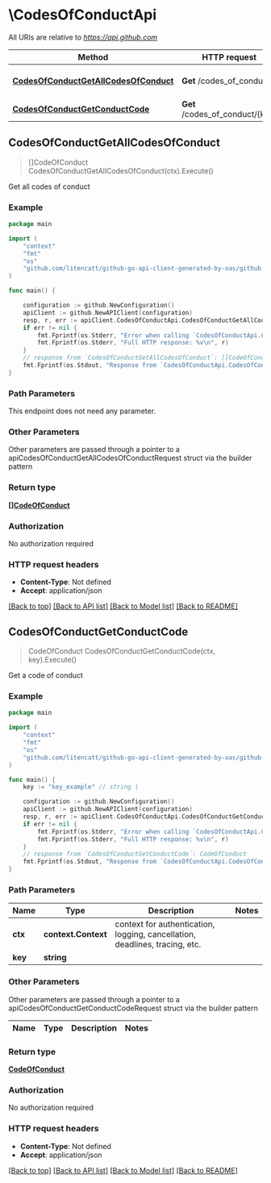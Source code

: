 # \CodesOfConductApi

All URIs are relative to *https://api.github.com*

Method | HTTP request | Description
------------- | ------------- | -------------
[**CodesOfConductGetAllCodesOfConduct**](CodesOfConductApi.md#CodesOfConductGetAllCodesOfConduct) | **Get** /codes_of_conduct | Get all codes of conduct
[**CodesOfConductGetConductCode**](CodesOfConductApi.md#CodesOfConductGetConductCode) | **Get** /codes_of_conduct/{key} | Get a code of conduct



## CodesOfConductGetAllCodesOfConduct

> []CodeOfConduct CodesOfConductGetAllCodesOfConduct(ctx).Execute()

Get all codes of conduct



### Example

```go
package main

import (
    "context"
    "fmt"
    "os"
    "github.com/litencatt/github-go-api-client-generated-by-oas/github-go"
)

func main() {

    configuration := github.NewConfiguration()
    apiClient := github.NewAPIClient(configuration)
    resp, r, err := apiClient.CodesOfConductApi.CodesOfConductGetAllCodesOfConduct(context.Background()).Execute()
    if err != nil {
        fmt.Fprintf(os.Stderr, "Error when calling `CodesOfConductApi.CodesOfConductGetAllCodesOfConduct``: %v\n", err)
        fmt.Fprintf(os.Stderr, "Full HTTP response: %v\n", r)
    }
    // response from `CodesOfConductGetAllCodesOfConduct`: []CodeOfConduct
    fmt.Fprintf(os.Stdout, "Response from `CodesOfConductApi.CodesOfConductGetAllCodesOfConduct`: %v\n", resp)
}
```

### Path Parameters

This endpoint does not need any parameter.

### Other Parameters

Other parameters are passed through a pointer to a apiCodesOfConductGetAllCodesOfConductRequest struct via the builder pattern


### Return type

[**[]CodeOfConduct**](CodeOfConduct.md)

### Authorization

No authorization required

### HTTP request headers

- **Content-Type**: Not defined
- **Accept**: application/json

[[Back to top]](#) [[Back to API list]](../README.md#documentation-for-api-endpoints)
[[Back to Model list]](../README.md#documentation-for-models)
[[Back to README]](../README.md)


## CodesOfConductGetConductCode

> CodeOfConduct CodesOfConductGetConductCode(ctx, key).Execute()

Get a code of conduct



### Example

```go
package main

import (
    "context"
    "fmt"
    "os"
    "github.com/litencatt/github-go-api-client-generated-by-oas/github-go"
)

func main() {
    key := "key_example" // string | 

    configuration := github.NewConfiguration()
    apiClient := github.NewAPIClient(configuration)
    resp, r, err := apiClient.CodesOfConductApi.CodesOfConductGetConductCode(context.Background(), key).Execute()
    if err != nil {
        fmt.Fprintf(os.Stderr, "Error when calling `CodesOfConductApi.CodesOfConductGetConductCode``: %v\n", err)
        fmt.Fprintf(os.Stderr, "Full HTTP response: %v\n", r)
    }
    // response from `CodesOfConductGetConductCode`: CodeOfConduct
    fmt.Fprintf(os.Stdout, "Response from `CodesOfConductApi.CodesOfConductGetConductCode`: %v\n", resp)
}
```

### Path Parameters


Name | Type | Description  | Notes
------------- | ------------- | ------------- | -------------
**ctx** | **context.Context** | context for authentication, logging, cancellation, deadlines, tracing, etc.
**key** | **string** |  | 

### Other Parameters

Other parameters are passed through a pointer to a apiCodesOfConductGetConductCodeRequest struct via the builder pattern


Name | Type | Description  | Notes
------------- | ------------- | ------------- | -------------


### Return type

[**CodeOfConduct**](CodeOfConduct.md)

### Authorization

No authorization required

### HTTP request headers

- **Content-Type**: Not defined
- **Accept**: application/json

[[Back to top]](#) [[Back to API list]](../README.md#documentation-for-api-endpoints)
[[Back to Model list]](../README.md#documentation-for-models)
[[Back to README]](../README.md)

